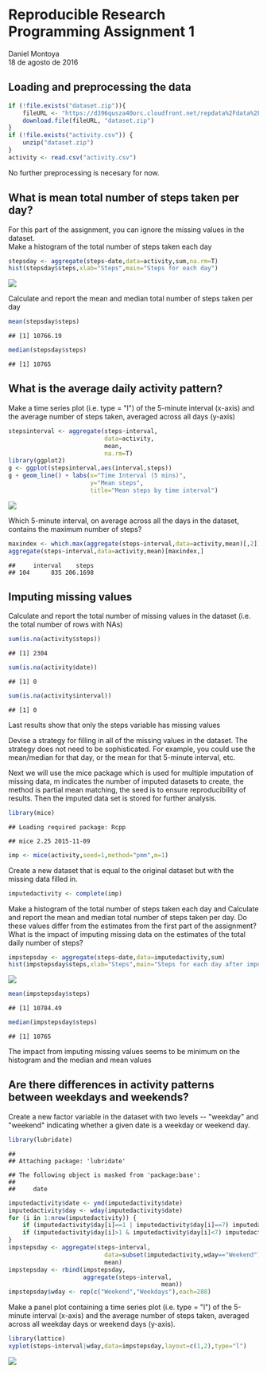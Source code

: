# Reproducible Research Programming  Assignment 1
Daniel Montoya  
18 de agosto de 2016  



## Loading and preprocessing the data  

```r
if (!file.exists("dataset.zip")){
    fileURL <- "https://d396qusza40orc.cloudfront.net/repdata%2Fdata%2Factivity.zip"
    download.file(fileURL, "dataset.zip")
}
if (!file.exists("activity.csv")) {
    unzip("dataset.zip")
}
activity <- read.csv("activity.csv")
```

No further preprocessing is necesary for now.  

## What is mean total number of steps taken per day?

For this part of the assignment, you can ignore the missing values in the dataset.  
Make a histogram of the total number of steps taken each day

```r
stepsday <- aggregate(steps~date,data=activity,sum,na.rm=T)
hist(stepsday$steps,xlab="Steps",main="Steps for each day")
```

![](PA1_template_files/figure-html/unnamed-chunk-2-1.png)<!-- -->

Calculate and report the mean and median total number of steps taken per day


```r
mean(stepsday$steps)
```

```
## [1] 10766.19
```

```r
median(stepsday$steps)
```

```
## [1] 10765
```

## What is the average daily activity pattern?  
Make a time series plot (i.e. type = "l") of the 5-minute interval (x-axis) and the average number of steps taken, averaged across all days (y-axis)


```r
stepsinterval <- aggregate(steps~interval,
                           data=activity,
                           mean,
                           na.rm=T)
library(ggplot2)
g <- ggplot(stepsinterval,aes(interval,steps))
g + geom_line() + labs(x="Time Interval (5 mins)",
                       y="Mean steps",
                       title="Mean steps by time interval")
```

![](PA1_template_files/figure-html/unnamed-chunk-4-1.png)<!-- -->

Which 5-minute interval, on average across all the days in the dataset, contains the maximum number of steps?


```r
maxindex <- which.max(aggregate(steps~interval,data=activity,mean)[,2])
aggregate(steps~interval,data=activity,mean)[maxindex,]
```

```
##     interval    steps
## 104      835 206.1698
```

## Imputing missing values
Calculate and report the total number of missing values in the dataset (i.e. the total number of rows with NAs)

```r
sum(is.na(activity$steps))
```

```
## [1] 2304
```

```r
sum(is.na(activity$date))
```

```
## [1] 0
```

```r
sum(is.na(activity$interval))
```

```
## [1] 0
```

Last results show that only the steps variable has missing values  

Devise a strategy for filling in all of the missing values in the dataset. The strategy does not need to be sophisticated. For example, you could use the mean/median for that day, or the mean for that 5-minute interval, etc.

Next we will use the mice package which is used for multiple imputation of missing data, m indicates the number of imputed datasets to create, the method is partial mean matching, the seed is to ensure reproducibility of results. Then the imputed data set is stored for further analysis.


```r
library(mice)
```

```
## Loading required package: Rcpp
```

```
## mice 2.25 2015-11-09
```

```r
imp <- mice(activity,seed=1,method="pmm",m=1)
```

Create a new dataset that is equal to the original dataset but with the missing data filled in.


```r
imputedactivity <- complete(imp)
```

Make a histogram of the total number of steps taken each day and Calculate and report the mean and median total number of steps taken per day. Do these values differ from the estimates from the first part of the assignment? What is the impact of imputing missing data on the estimates of the total daily number of steps?


```r
impstepsday <- aggregate(steps~date,data=imputedactivity,sum)
hist(impstepsday$steps,xlab="Steps",main="Steps for each day after imputation")
```

![](PA1_template_files/figure-html/unnamed-chunk-9-1.png)<!-- -->

```r
mean(impstepsday$steps)
```

```
## [1] 10784.49
```

```r
median(impstepsday$steps)
```

```
## [1] 10765
```

The impact from imputing missing values seems to be minimum on the histogram and the median and mean values

## Are there differences in activity patterns between weekdays and weekends?

Create a new factor variable in the dataset with two levels -- "weekday" and "weekend" indicating whether a given date is a weekday or weekend day.


```r
library(lubridate)
```

```
## 
## Attaching package: 'lubridate'
```

```
## The following object is masked from 'package:base':
## 
##     date
```

```r
imputedactivity$date <- ymd(imputedactivity$date)
imputedactivity$day <- wday(imputedactivity$date)
for (i in 1:nrow(imputedactivity)) {
    if (imputedactivity$day[i]==1 | imputedactivity$day[i]==7) imputedactivity$wday[i] <- "Weekend"
    if (imputedactivity$day[i]>1 & imputedactivity$day[i]<7) imputedactivity$wday[i] <- "Weekdays"
}
impstepsday <- aggregate(steps~interval,
                           data=subset(imputedactivity,wday=="Weekend"),
                           mean)
impstepsday <- rbind(impstepsday,
                     aggregate(steps~interval,                          data=subset(imputedactivity,wday=="Weekdays"),
                                           mean))
impstepsday$wday <- rep(c("Weekend","Weekdays"),each=288)
```

Make a panel plot containing a time series plot (i.e. type = "l") of the 5-minute interval (x-axis) and the average number of steps taken, averaged across all weekday days or weekend days (y-axis).


```r
library(lattice)
xyplot(steps~interval|wday,data=impstepsday,layout=c(1,2),type="l")
```

![](PA1_template_files/figure-html/unnamed-chunk-11-1.png)<!-- -->

